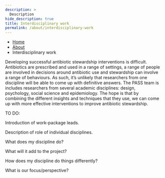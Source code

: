 ```yaml
---
description: >
  Description
hide_description: true
title: Interdisciplinary work
permalink: /about/interdisciplinary-work
---
```


<ul class="breadcrumb">
  <li><a href="/">Home</a></li>
  <li><a href="/about">About</a></li>
  <li>Interdisciplinary work</li>
</ul>


Developing successful antibiotic stewardship interventions is difficult. Antibiotics are prescribed and used in a range of settings, a range of people are involved in decisions around antibiotic use and stewardship can involve a range of behaviours. As such, it’s unlikely that researchers from one discipline will be able to come up with definitive answers. The PASS team is includes researchers from several academic disciplines: design, psychology, social science and epidemiology. The hope is that by combining the different insights and techniques that they use, we can come up with more effective interventions to improve antibiotic stewardship.


TO DO: 

Introduction of work-package leads.

Description of role of individual disciplines.

What does my discipline do?

What will it add to the project?

How does my discipline do things differently?

What is our focus/perspective?
